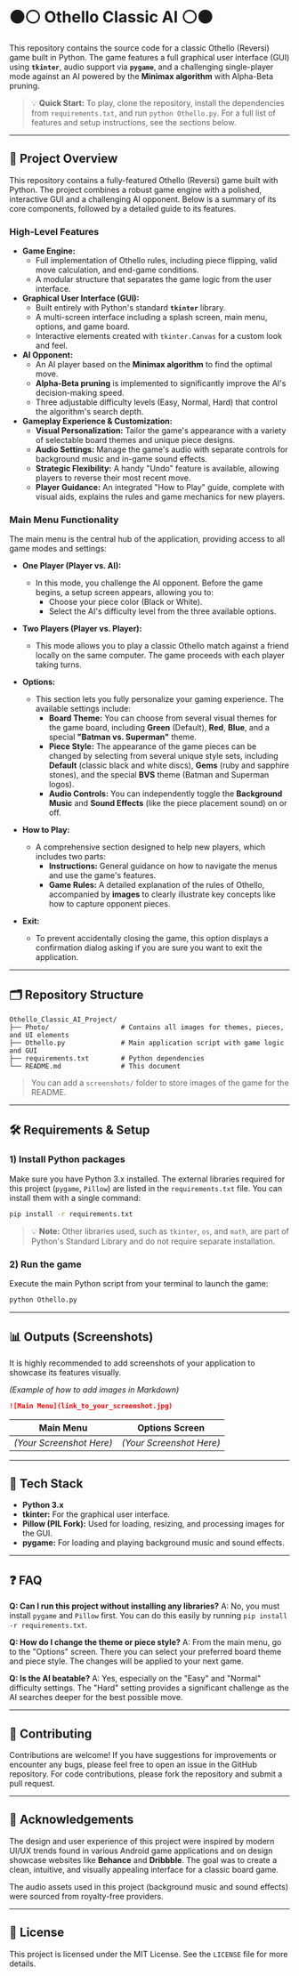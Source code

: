 # ⚫⚪ Othello Classic AI ⚪⚫

This repository contains the source code for a classic Othello (Reversi) game built in Python. The game features a full graphical user interface (GUI) using **`tkinter`**, audio support via **`pygame`**, and a challenging single-player mode against an AI powered by the **Minimax algorithm** with Alpha-Beta pruning.

> 💡 **Quick Start:** To play, clone the repository, install the dependencies from `requirements.txt`, and run `python Othello.py`. For a full list of features and setup instructions, see the sections below.

---

## 📌 Project Overview

This repository contains a fully-featured Othello (Reversi) game built with Python. The project combines a robust game engine with a polished, interactive GUI and a challenging AI opponent. Below is a summary of its core components, followed by a detailed guide to its features.

### High-Level Features

- **Game Engine:**
  - Full implementation of Othello rules, including piece flipping, valid move calculation, and end-game conditions.
  - A modular structure that separates the game logic from the user interface.
- **Graphical User Interface (GUI):**
  - Built entirely with Python's standard **`tkinter`** library.
  - A multi-screen interface including a splash screen, main menu, options, and game board.
  - Interactive elements created with `tkinter.Canvas` for a custom look and feel.
- **AI Opponent:**
  - An AI player based on the **Minimax algorithm** to find the optimal move.
  - **Alpha-Beta pruning** is implemented to significantly improve the AI's decision-making speed.
  - Three adjustable difficulty levels (Easy, Normal, Hard) that control the algorithm's search depth.
- **Gameplay Experience & Customization:**
  - **Visual Personalization:** Tailor the game's appearance with a variety of selectable board themes and unique piece designs.
  - **Audio Settings:** Manage the game's audio with separate controls for background music and in-game sound effects.
  - **Strategic Flexibility:** A handy "Undo" feature is available, allowing players to reverse their most recent move.
  - **Player Guidance:** An integrated "How to Play" guide, complete with visual aids, explains the rules and game mechanics for new players.

### Main Menu Functionality

The main menu is the central hub of the application, providing access to all game modes and settings:

- **One Player (Player vs. AI):**
  - In this mode, you challenge the AI opponent. Before the game begins, a setup screen appears, allowing you to:
    - Choose your piece color (Black or White).
    - Select the AI's difficulty level from the three available options.

- **Two Players (Player vs. Player):**
  - This mode allows you to play a classic Othello match against a friend locally on the same computer. The game proceeds with each player taking turns.

- **Options:**
  - This section lets you fully personalize your gaming experience. The available settings include:
    - **Board Theme:** You can choose from several visual themes for the game board, including **Green** (Default), **Red**, **Blue**, and a special **"Batman vs. Superman"** theme.
    - **Piece Style:** The appearance of the game pieces can be changed by selecting from several unique style sets, including **Default** (classic black and white discs), **Gems** (ruby and sapphire stones), and the special **BVS** theme (Batman and Superman logos).
    - **Audio Controls:** You can independently toggle the **Background Music** and **Sound Effects** (like the piece placement sound) on or off.

- **How to Play:**
  - A comprehensive section designed to help new players, which includes two parts:
    - **Instructions:** General guidance on how to navigate the menus and use the game's features.
    - **Game Rules:** A detailed explanation of the rules of Othello, accompanied by **images** to clearly illustrate key concepts like how to capture opponent pieces.

- **Exit:**
  - To prevent accidentally closing the game, this option displays a confirmation dialog asking if you are sure you want to exit the application.

---

## 🗂️ Repository Structure
```
Othello_Classic_AI_Project/
├── Photo/                  # Contains all images for themes, pieces, and UI elements
├── Othello.py              # Main application script with game logic and GUI
├── requirements.txt        # Python dependencies
└── README.md               # This document
```

> You can add a `screenshots/` folder to store images of the game for the README.

---

## 🛠️ Requirements & Setup

### 1) Install Python packages
Make sure you have Python 3.x installed. The external libraries required for this project (`pygame`, `Pillow`) are listed in the `requirements.txt` file. You can install them with a single command:
```bash
pip install -r requirements.txt
```
> 💡 **Note:** Other libraries used, such as `tkinter`, `os`, and `math`, are part of Python's Standard Library and do not require separate installation.

### 2) Run the game
Execute the main Python script from your terminal to launch the game:
```bash
python Othello.py
```

---

## 📊 Outputs (Screenshots)
It is highly recommended to add screenshots of your application to showcase its features visually.

*(Example of how to add images in Markdown)*
```markdown
![Main Menu](link_to_your_screenshot.jpg)
```

| Main Menu | Options Screen |
| :---: | :---: |
| *(Your Screenshot Here)* | *(Your Screenshot Here)* |

---

## 🧩 Tech Stack
- **Python 3.x**
- **tkinter:** For the graphical user interface.
- **Pillow (PIL Fork):** Used for loading, resizing, and processing images for the GUI.
- **pygame:** For loading and playing background music and sound effects.

---

## ❓ FAQ

**Q: Can I run this project without installing any libraries?** A: No, you must install `pygame` and `Pillow` first. You can do this easily by running `pip install -r requirements.txt`.

**Q: How do I change the theme or piece style?** A: From the main menu, go to the "Options" screen. There you can select your preferred board theme and piece style. The changes will be applied to your next game.

**Q: Is the AI beatable?** A: Yes, especially on the "Easy" and "Normal" difficulty settings. The "Hard" setting provides a significant challenge as the AI searches deeper for the best possible move.

---

## 🤝 Contributing
Contributions are welcome! If you have suggestions for improvements or encounter any bugs, please feel free to open an issue in the GitHub repository. For code contributions, please fork the repository and submit a pull request.

---

## 🙏 Acknowledgements
The design and user experience of this project were inspired by modern UI/UX trends found in various Android game applications and on design showcase websites like **Behance** and **Dribbble**. The goal was to create a clean, intuitive, and visually appealing interface for a classic board game.

The audio assets used in this project (background music and sound effects) were sourced from royalty-free providers.

---

## 📜 License
This project is licensed under the MIT License. See the `LICENSE` file for more details.
